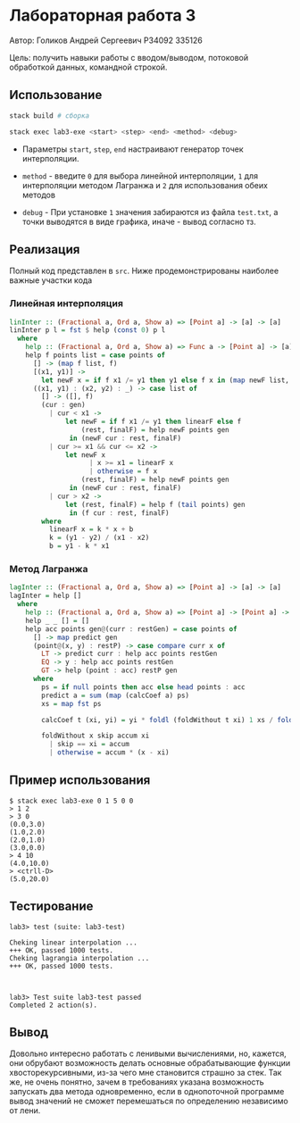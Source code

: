 # Лабораторная работа 3

Автор: Голиков Андрей Сергеевич P34092 335126

Цель: получить навыки работы с вводом/выводом, потоковой обработкой данных, командной строкой.

## Использование

```bash
stack build # сборка

stack exec lab3-exe <start> <step> <end> <method> <debug>
```
- Параметры `start`, `step`, `end` настраивают генератор точек интерполяции.

- `method` - введите `0` для выбора линейной интерполяции, `1` для интерполяции методом Лагранжа и `2` для использования обеих методов

- `debug` - При установке `1` значения забираются из файла `test.txt`, а точки выводятся в виде графика, иначе - вывод согласно тз.


## Реализация

Полный код представлен в `src`. Ниже продемонстрированы наиболее важные участки кода

### Линейная интерполяция

```haskell
linInter :: (Fractional a, Ord a, Show a) => [Point a] -> [a] -> [a]
linInter p l = fst $ help (const 0) p l
  where
    help :: (Fractional a, Ord a, Show a) => Func a -> [Point a] -> [a] -> ([a], Func a)
    help f points list = case points of
      [] -> (map f list, f)
      [(x1, y1)] ->
        let newF x = if f x1 /= y1 then y1 else f x in (map newF list, newF)
      ((x1, y1) : (x2, y2) : _) -> case list of
        [] -> ([], f)
        (cur : gen)
          | cur < x1 ->
              let newF = if f x1 /= y1 then linearF else f
                  (rest, finalF) = help newF points gen
               in (newF cur : rest, finalF)
          | cur >= x1 && cur <= x2 ->
              let newF x
                    | x >= x1 = linearF x
                    | otherwise = f x
                  (rest, finalF) = help newF points gen
               in (newF cur : rest, finalF)
          | cur > x2 ->
              let (rest, finalF) = help f (tail points) gen
               in (f cur : rest, finalF)
        where
          linearF x = k * x + b
          k = (y1 - y2) / (x1 - x2)
          b = y1 - k * x1
```

### Метод Лагранжа

```haskell
lagInter :: (Fractional a, Ord a, Show a) => [Point a] -> [a] -> [a]
lagInter = help []
  where
    help :: (Fractional a, Ord a, Show a) => [Point a] -> [Point a] -> [a] -> [a]
    help _ _ [] = []
    help acc points gen@(curr : restGen) = case points of
      [] -> map predict gen
      (point@(x, y) : restP) -> case compare curr x of
        LT -> predict curr : help acc points restGen
        EQ -> y : help acc points restGen
        GT -> help (point : acc) restP gen
      where
        ps = if null points then acc else head points : acc
        predict a = sum (map (calcCoef a) ps)
        xs = map fst ps

        calcCoef t (xi, yi) = yi * foldl (foldWithout t xi) 1 xs / foldl (foldWithout xi xi) 1 xs

        foldWithout x skip accum xi
          | skip == xi = accum
          | otherwise = accum * (x - xi)
```

## Пример использования

```
$ stack exec lab3-exe 0 1 5 0 0
> 1 2
> 3 0
(0.0,3.0)
(1.0,2.0)
(2.0,1.0)
(3.0,0.0)
> 4 10
(4.0,10.0)
> <ctrll-D>
(5.0,20.0)
```

## Тестирование

```
lab3> test (suite: lab3-test)
                  
Cheking linear interpolation ...
+++ OK, passed 1000 tests.
Cheking lagrangia interpolation ...
+++ OK, passed 1000 tests.



lab3> Test suite lab3-test passed
Completed 2 action(s).
```

## Вывод

Довольно интересно работать с ленивыми вычислениями, но, кажется, они обрубают возможность делать основные обрабатывающие функции хвосторекурсивными, из-за чего мне становится страшно за стек. Так же, не очень понятно, зачем в требованиях указана возможность запускать два метода одновременно, если в однопоточной программе вывод значений не сможет перемешаться по определению независимо от лени.
